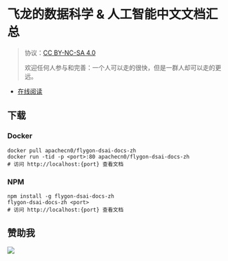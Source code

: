 # 飞龙的数据科学 &amp; 人工智能中文文档汇总

> 协议：[CC BY-NC-SA 4.0](http://creativecommons.org/licenses/by-nc-sa/4.0/)
> 
> 欢迎任何人参与和完善：一个人可以走的很快，但是一群人却可以走的更远。

* [在线阅读](https://dsaidoc.flygon.net)
## 下载

### Docker

```
docker pull apachecn0/flygon-dsai-docs-zh
docker run -tid -p <port>:80 apachecn0/flygon-dsai-docs-zh
# 访问 http://localhost:{port} 查看文档
```

### NPM

```
npm install -g flygon-dsai-docs-zh
flygon-dsai-docs-zh <port>
# 访问 http://localhost:{port} 查看文档
```

## 赞助我

![](https://img-blog.csdnimg.cn/20200112005920729.png)
